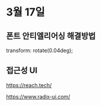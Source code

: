 # 3월 17일

## 폰트 안티엘리어싱 해결방법

transform: rotate(0.04deg);

## 접근성 UI

https://reach.tech/

https://www.radix-ui.com/
